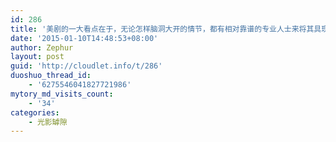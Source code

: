 ```yaml
---
id: 286
title: '美剧的一大看点在于，无论怎样脑洞大开的情节，都有相对靠谱的专业人士来将其具现化&#8230;'
date: '2015-01-10T14:48:53+08:00'
author: Zephur
layout: post
guid: 'http://cloudlet.info/t/286'
duoshuo_thread_id:
    - '6275546041827721986'
mytory_md_visits_count:
    - '34'
categories:
    - 光影罅隙
---
```


